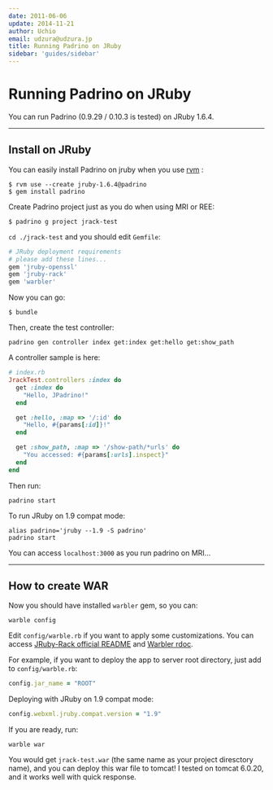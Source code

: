 ```yaml
---
date: 2011-06-06
update: 2014-11-21
author: Uchio
email: udzura@udzura.jp
title: Running Padrino on JRuby
sidebar: 'guides/sidebar'
---
```


# Running Padrino on JRuby

You can run Padrino (0.9.29 / 0.10.3 is tested) on JRuby 1.6.4.

---

## Install on JRuby

You can easily install Padrino on jruby when you use
[rvm](https://rvm.beginrescueend.com/) :

~~~ shell
$ rvm use --create jruby-1.6.4@padrino
$ gem install padrino
~~~

Create Padrino project just as you do when using MRI or REE:

~~~ shell
$ padrino g project jrack-test
~~~

`cd ./jrack-test` and you should edit `Gemfile`:

~~~ ruby
# JRuby deployment requirements
# please add these lines...
gem 'jruby-openssl'
gem 'jruby-rack'
gem 'warbler'
~~~

Now you can go:

~~~ shell
$ bundle
~~~

Then, create the test controller:

~~~ shell
padrino gen controller index get:index get:hello get:show_path
~~~

A controller sample is here:

~~~ ruby
# index.rb
JrackTest.controllers :index do
  get :index do
    "Hello, JPadrino!"
  end

  get :hello, :map => '/:id' do
    "Hello, #{params[:id]}!"
  end

  get :show_path, :map => '/show-path/*urls' do
    "You accessed: #{params[:urls].inspect}"
  end
end
~~~

Then run:

~~~ shell
padrino start
~~~

To run JRuby on 1.9 compat mode:

~~~ shell
alias padrino='jruby --1.9 -S padrino'
padrino start
~~~

You can access `localhost:3000` as you run padrino on MRI…

---

## How to create WAR

Now you should have installed `warbler` gem, so you can:

~~~ shell
warble config
~~~

Edit `config/warble.rb` if you want to apply some customizations. You can access
[JRuby-Rack official README](https://github.com/nicksieger/jruby-rack/#readme)
and [Warbler rdoc](http://caldersphere.rubyforge.org/warbler/).

For example, if you want to deploy the app to server root directory, just add to
`config/warble.rb`:

~~~ ruby
config.jar_name = "ROOT"
~~~

Deploying with JRuby on 1.9 compat mode:

~~~ ruby
config.webxml.jruby.compat.version = "1.9"
~~~

If you are ready, run:

~~~ shell
warble war
~~~

You would get `jrack-test.war` (the same name as your project diresctory name),
and you can deploy this war file to tomcat! I tested on tomcat 6.0.20, and it
works well with quick response.
